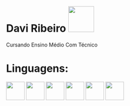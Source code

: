 # Davi Ribeiro <img src="https://github.com/Davi8002/Davi8002/assets/164496370/81302803-6e64-4ab4-afa7-5404dfa98d60" width="70px">

Cursando Ensino Médio Com Técnico

# Linguagens:
<p align="left">
  <img src="https://github.com/user-attachments/assets/b0d8c0ea-fcc2-49d1-8649-85c651d4374e" height="50">
  <img src="https://github.com/user-attachments/assets/a8c23202-19cf-4791-bd63-8eaa18b49643" height="50">
  <img src="https://github.com/user-attachments/assets/4ca6119a-bce7-427b-907c-58deb0cee373" height="50">
  <img src="https://github.com/user-attachments/assets/0507c9c6-a2ab-4dee-9c6c-a954c0c00304" height="50">
  <img src="https://github.com/user-attachments/assets/59179b21-d9e8-4b69-8592-aef98a6bef85" height="50">
  <img src="https://github.com/user-attachments/assets/77b1e6ee-e5f8-4cdb-b66a-359400d27453" height="50">
</p>




